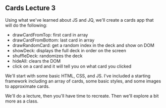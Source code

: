 Cards Lecture 3
---------------

Using what we've learned about JS and JQ, we'll create a cards app that will do the following:

- drawCardFromTop: first card in array
- drawCardFromBottom: last card in array
- drawRandomCard: get a random index in the deck and show on DOM
- showDeck: displays the full deck in order on the screen
- shuffleDeck: randomizes the deck
- hideAll: clears the DOM
- click on a card and it will tell you on what card you clicked

We'll start with some basic HTML, CSS, and JS. I've included a starting framework including an array of cards, some basic styles, and some images to approximate cards.

We'll do a lecture, then you'll have time to recreate. Then we'll explore a bit more as a class.
